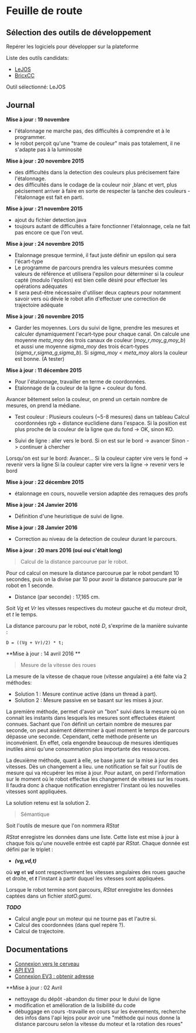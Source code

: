# Feuille de route #

## Sélection des outils de développement ##

Repérer les logiciels pour développer sur la plateforme

Liste des outils candidats:

 - [LeJOS](http://www.lejos.org/)
 - [BricxCC](http://bricxcc.sourceforge.net/)


Outil sélectionné: LeJOS

## Journal ##

**Mise à jour : 19 novembre**
 - l'étalonnage ne marche pas, des difficultés à comprendre et à le programmer.
 - le robot perçoit qu'une "trame de couleur" mais pas totalement,
 il ne s'adapte pas à la luminosité

**Mise à jour : 20 novembre 2015**
- des difficultés dans la detection des couleurs plus précisement faire l'étalonnage.
- des difficultés dans le codage de la couleur noir ,blanc et vert,
plus pécisement arriver à faire en sorte de respecter la tanche des couleurs
-l'étalonnage est fait en parti.

**Mise à jour : 21 novembre 2015**
  - ajout du fichier detection.java
  - toujours autant de difficultés a faire fonctionner l'étalonnage,
cela ne fait pas encore ce que l'on veut.


**Mise à jour : 24 novembre 2015**
  - Etalonnage presque terminé, il faut juste définir un epsilon qui sera l'écart-type
  - Le programme de parcours prendra les valeurs mesurées comme valeurs
de référence et utilisera l'epsilon pour déterminer si la couleur capté
(modulo l'epsilon) est bien celle désiré pour effectuer les opérations adéquates
  - Il sera peut-être nécessaire d'utiliser deux capteurs pour notamment savoir
vers où dévie le robot afin d'effectuer une correction de trajectoire adéquate


**Mise à jour : 26 novembre 2015**
  - Garder les moyennes. Lors du suivi de ligne, prendre les mesures et
calculer dynamiquement l'ecart-type pour chaque canal.
On calcule une moyenne *meta_moy* des trois canaux de couleur (*moy_r*,*moy_g*,*moy_b*)
et aussi une moyenne *sigma_moy* des trois écart-types (*sigma_r*,*sigma_g*,*sigma_b*).
Si *sigma_moy* < *meta_moy* alors la couleur est bonne. (A tester)


**Mise à jour : 11 décembre 2015**

  - Pour l'étalonnage, travailler en terme de coordonnées.
  - Etalonnage de la couleur de la ligne + couleur du fond.

Avancer bêtement selon la couleur, on prend un certain nombre de mesures,
on prend la médiane.
  - Test couleur : Plusieurs couleurs (~5-8 mesures) dans un tableau
Calcul coordonnées rgb + distance euclidiene dans l'espace.
Si la position est plus proche de la couleur de la ligne que du fond -> OK,
sinon KO.

  - Suivi de ligne : aller vers le bord.
Si on est sur le bord -> avancer
Sinon -> continuer à chercher

Lorsqu'on est sur le bord: Avancer...
Si la couleur capter vire vers le fond -> revenir vers la ligne
Si la couleur capter vire vers la ligne -> revenir vers le bord

**Mise à jour : 22 décembre 2015**
- étalonnage en cours, nouvelle version adaptée des remaques des profs


**Mise à jour : 24 Janvier 2016**
- Définition d'une heuristique de suivi de ligne.

**Mise à jour : 28 Janvier 2016**
- Correction au niveau de la detection de couleur durant le parcours.

**Mise à jour : 20 mars 2016  (oui oui c'était long)**

> Calcul de la distance parcourue par le robot.

Pour cd calcul on mesure la distance parcourue par le robot pendant 10 secondes, puis on la divise par 10 pour avoir la distance paroucure par le robot en 1 seconde.

- Distance (par seconde) : 17,165 cm.

Soit *Vg* et *Vr* les vitesses respectives du moteur gauche et du moteur droit,
et *t* le temps.

La distance parcouru par le robot, noté *D*, s'exprime de la manière suivante :

    D = ((Vg + Vr)/2) * t;

**Mise à jour : 14 avril 2016 **

> Mesure de la vitesse des roues

  La mesure de la vitesse de chaque roue (vitesse angulaire) a été faite via 2 méthodes:

- Solution 1 : Mesure continue active (dans un thread à part).
- Solution 2 : Mesure passive en se basant sur les mises à jour.

 La première méthode, permet d'avoir un "bon" suivi
dans la mesure où on connait les instants dans
lesquels les mesures sont effectuées étaient connues.
Sachant que l'on définit un certain nombre de mesures par seconde,
on peut aisément déterminer à quel moment le temps de parcours dépasse une seconde.
 Cependant, cette méthode présente un inconvénient. En effet, cela
 engendre beaucoup de mesures identiques inutiles
 ainsi qu'une consommation plus importante des ressources.

  La deuxième méthode, quant à elle, se base juste sur la mise
à jour des vitesses. Dès un changement a lieu. une notification
se fait sur l'outils de mesure qui va récupérer les mise à jour.
Pour autant, on perd l'information sur le moment où le robot
effectue les changement de viteses sur les roues. Il faudra donc à
chaque notification enregistrer l'instant où les nouvelles vitesses
sont appliquées.

La solution retenu est la solution 2.

> Sémantique

Soit l'outils de mesure que l'on nommera *RStat*

   *RStat* enregistre les données dans une liste.
Cette liste est mise à jour à chaque fois qu'une nouvelle entrée est capté par *RStat*.
Chaque donnée est défini par le  triplet :
- ***(vg,vd,t)***

où ***vg*** et ***vd*** sont respectivement les vitesses angulaires des roues gauche et droite, et ***t*** l'instant à partir duquel les vitesses sont appliquées.

Lorsque le robot termine sont parcours, *RStat* enregistre les données captées dans un fichier *statO.gumi*.

***TODO***

- Calcul angle pour un moteur qui ne tourne pas et l'autre si.
- Calcul des coordonnées (dans quel repère ?).
- Calcul de trajectoire.


## Documentations ##

 - [Connexion vers le cerveau](https://github.com/ev3dev/ev3dev/wiki/Setting-Up-Windows-USB-Ethernet-Networking)
 - [API EV3](http://www.lejos.org/ev3/docs/)
 - [Connexion EV3 : obtenir adresse](http://knowledge.autodesk.com/customer-service/network-license-administration/install-and-configure-network-license/requesting-license-file/finding-your-host-name-and-id)


**Mise à jour : 02 Avril
- nettoyage du dépôt
-abandon du timer pour le duivi de ligne
- modification et amélioration de la lisibilité du code
- débuggage en cours
-travaille en cours sur les évenements, recherche des infos dans l'api lejos pour avoir une "méthode qui nous donne la distance parcouru selon la vitesse du moteur et la rotation des roues"
